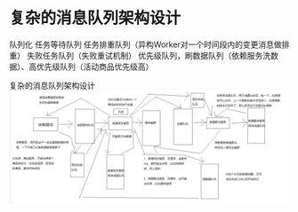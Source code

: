 # 复杂的消息队列架构设计


队列化
	任务等待队列
	任务排重队列（异构Worker对一个时间段内的变更消息做排重）
	失败任务队列（失败重试机制）
	优先级队列，刷数据队列（依赖服务洗数据）、高优先级队列（活动商品优先级高）


复杂的消息队列架构设计
![](复杂的消息队列架构设计.png)
